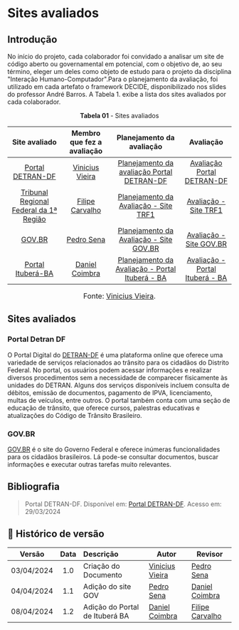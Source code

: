# Sites avaliados 

## Introdução 
No início do projeto, cada colaborador foi convidado a analisar um site de código aberto ou governamental em potencial, com o objetivo de, ao seu término, eleger um deles como objeto de estudo para o projeto da disciplina "Interação Humano-Computador".Para o planejamento da avaliação, foi utilizado em cada artefato o framework DECIDE, disponibilizado nos slides do professor André Barros. A Tabela 1. exibe a lista dos sites avaliados por cada colaborador.

<p align="center"><b>Tabela 01</b> - Sites avaliados </p>

|                       Site avaliado                        |               Membro que fez a avaliação               |                             Planejamento da avaliação                             |                           Avaliação                            |
| :--------------------------------------------------------: | :----------------------------------------------------: | :-------------------------------------------------------------------------------: | :------------------------------------------------------------: |
| [Portal DETRAN-DF](https://portal.detran.df.gov.br/#/home) | [Vinicius Vieira](https://github.com/viniciusvieira00) | [Planejamento da avaliação Portal DETRAN-DF](avaliacoes/PlanejamentoDETRANDF.pdf) | [Avaliação Portal DETRAN-DF](avaliacoes/AvaliacaoDETRANDF.pdf) |
[Tribunal Regional Federal da 1ª Região](https://www.trf1.jus.br/trf1/home/) | [Filipe Carvalho](https://github.com/Filipe-002) | [Planejamento da Avaliação - Site TRF1](avaliacoes/PlanejamentoTRF1.pdf) | [Avaliação - Site TRF1](avaliacoes/AvaliacaoTRF1.pdf)
[GOV.BR](https://www.gov.br/pt-br) | [Pedro Sena](https://github.com/pedroyen21) | [Planejamento da Avaliação - Site GOV.BR](avaliacoes/PlanejamentoGOV.pdf) | [Avaliação - Site GOV.BR](avaliacoes/AvaliacaoGOV.pdf)
[Portal Ituberá-BA](https://www.gov.br/pt-br) | [Daniel Coimbra](https://github.com/DanielCoimbra) | [Planejamento da Avaliação - Portal Ituberá - BA](avaliacoes/Planejamento_ITUBERA.pdf) | [Avaliação - Portal Ituberá - BA](avaliacoes/Avaliação_Ituberá.pdf)

<font size="3"><p style="text-align: center">Fonte: [Vinicius Vieira](https://github.com/viniciusvieira00).</p></font>

## Sites avaliados

### Portal Detran DF
O Portal Digital do [DETRAN-DF](https://portal.detran.df.gov.br/#/home) é uma plataforma online que oferece uma variedade de serviços relacionados ao trânsito para os cidadãos do Distrito Federal. No portal, os usuários podem acessar informações e realizar diversos procedimentos sem a necessidade de comparecer fisicamente às unidades do DETRAN. Alguns dos serviços disponíveis incluem consulta de débitos, emissão de documentos, pagamento de IPVA, licenciamento, multas de veículos, entre outros. O portal também conta com uma seção de educação de trânsito, que oferece cursos, palestras educativas e atualizações do Código de Trânsito Brasileiro.
  
### GOV.BR 
[GOV.BR](https://www.gov.br/pt-br) é o site do Governo Federal e oferece inúmeras funcionalidades para os cidadãos brasileiros. Lá pode-se consultar documentos, buscar informações e executar outras tarefas muito relevantes.
## Bibliografia

> Portal DETRAN-DF. Disponível em: [Portal DETRAN-DF](https://portal.detran.df.gov.br/#/home). Acesso em: 29/03/2024 <BR>

## 📑 Histórico de versão

|   Versão   | Data  | Descrição            | Autor                                                  | Revisor |
| :--------: | :---: | :------------------- | ------------------------------------------------------ | ------- |
| 03/04/2024 |  1.0  | Criação do Documento | [Vinicius Vieira](https://github.com/viniciusvieira00) | [Pedro Sena](https://github.com/pedroyen21)     |
| 04/04/2024 |  1.1  | Adição do site GOV | [Pedro Sena](https://github.com/pedroyen21) | [Daniel Coimbra](https://github.com/DanielCoimbra)     |
| 08/04/2024 |  1.2  | Adição do Portal de Ituberá BA| [Daniel Coimbra](https://github.com/DanielCoimbra) | [Filipe Carvalho](https://github.com/Filipe-002)     |
